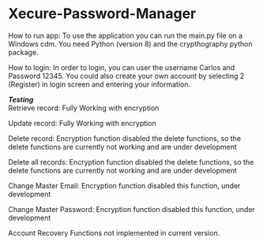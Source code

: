# Xecure-Password-Manager

How to run app:
To use the application you can run the main.py file on a Windows cdm.
You need Python (version 8) and the crypthography python package.

How to login:
In order to login, you can user the username Carlos and Password 12345.
You could also create your own account by selecting 2 (Register)
in login screen and entering your information.


***Testing***<br />
Retrieve record:
Fully Working with encryption

Update record:
Fully Working with encryption

Delete record:
Encryption function disabled the delete functions, so the delete functions are currently not working and are under development

Delete all records:
Encryption function disabled the delete functions, so the delete functions are currently not working and are under development

Change Master Email:
Encryption function disabled this function, under development

Change Master Password:
Encryption function disabled this function, under development

Account Recovery Functions not implemented in current version.

